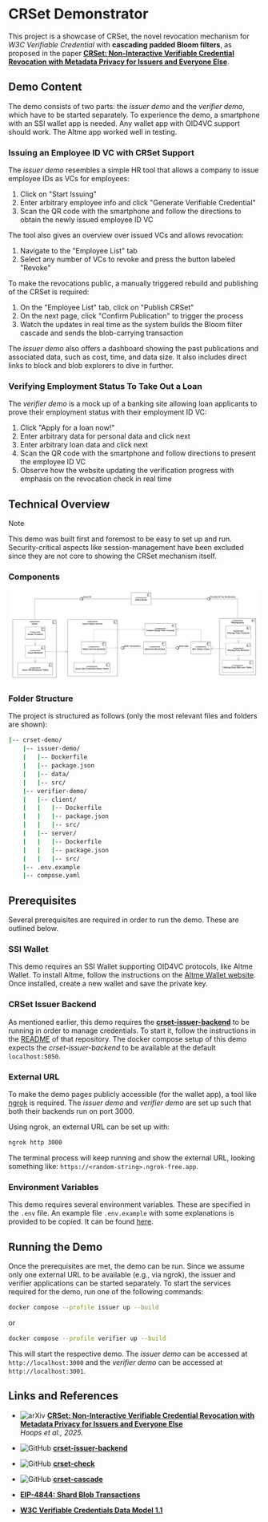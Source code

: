 # CRSet Demonstrator

This project is a showcase of CRSet, the novel revocation mechanism for _W3C Verifiable Credential_ with **cascading padded Bloom filters**, as proposed in the paper **[CRSet: Non-Interactive Verifiable Credential Revocation with Metadata Privacy for Issuers and Everyone Else](https://arxiv.org/abs/2501.17089)**.

## Demo Content

The demo consists of two parts: the _issuer demo_ and the _verifier demo_, which have to be started separately. To experience the demo, a smartphone with an SSI wallet app is needed. Any wallet app with OID4VC support should work. The Altme app worked well in testing.

### Issuing an Employee ID VC with CRSet Support

The _issuer demo_ resembles a simple HR tool that allows a company to issue employee IDs as VCs for employees:

1. Click on "Start Issuing"
2. Enter arbitrary employee info and click "Generate Verifiable Credential"
3. Scan the QR code with the smartphone and follow the directions to obtain the newly issued employee ID VC

The tool also gives an overview over issued VCs and allows revocation:

1. Navigate to the "Employee List" tab
2. Select any number of VCs to revoke and press the button labeled "Revoke"

To make the revocations public, a manually triggered rebuild and publishing of the CRSet is required:

1. On the "Employee List" tab, click on "Publish CRSet"
2. On the next page, click "Confirm Publication" to trigger the process
3. Watch the updates in real time as the system builds the Bloom filter cascade and sends the blob-carrying transaction

The _issuer demo_ also offers a dashboard showing the past publications and associated data, such as cost, time, and data size. It also includes direct links to block and blob explorers to dive in further.

### Verifying Employment Status To Take Out a Loan

The _verifier demo_ is a mock up of a banking site allowing loan applicants to prove their employment status with their employment ID VC:

1. Click "Apply for a loan now!"
2. Enter arbitrary data for personal data and click next
3. Enter arbitrary loan data and click next
4. Scan the QR code with the smartphone and follow directions to present the employee ID VC
5. Observe how the website updating the verification progress with emphasis on the revocation check in real time

## Technical Overview

> [!NOTE]
> This demo was built first and foremost to be easy to set up and run. Security-critical aspects like session-management have been excluded since they are not core to showing the CRSet mechanism itself.

### Components

![UML Component Diagram of the bfc-status-demo](docs/assets/component-diagram.png)

### Folder Structure

The project is structured as follows (only the most relevant files and folders are shown):

```bash
|-- crset-demo/
    |-- issuer-demo/
    |   |-- Dockerfile
    |   |-- package.json
    |   |-- data/
    |   |-- src/
    |-- verifier-demo/
    |   |-- client/
    |   |   |-- Dockerfile
    |   |   |-- package.json
    |   |   |-- src/
    |   |-- server/
    |   |   |-- Dockerfile
    |   |   |-- package.json
    |   |   |-- src/
    |-- .env.example
    |-- compose.yaml
```

## Prerequisites

Several prerequisites are required in order to run the demo. These are outlined below.

### SSI Wallet

This demo requires an SSI Wallet supporting OID4VC protocols, like Altme Wallet. To install Altme, follow the instructions on the [Altme Wallet website](https://altme.io/). Once installed, create a new wallet and save the private key.

### CRSet Issuer Backend

As mentioned earlier, this demo requires the **[crset-issuer-backend](https://github.com/jfelixh/crset-issuer-backend)** to be running in order to manage credentials. To start it, follow the instructions in the [README](https://github.com/jfelixh/crset-issuer-backend/blob/main/README.md) of that repository. The docker compose setup of this demo expects the _crset-issuer-backend_ to be available at the default `localhost:5050`.

### External URL

To make the demo pages publicly accessible (for the wallet app), a tool like [ngrok](https://ngrok.com) is required.
The _issuer demo_ and _verifier demo_ are set up such that both their backends run on port 3000.

Using ngrok, an external URL can be set up with:

```sh
ngrok http 3000
```

The terminal process will keep running and show the external URL, looking something like: `https://<random-string>.ngrok-free.app`.

### Environment Variables

This demo requires several environment variables. These are specified in the `.env` file. An example file `.env.example` with some explanations is provided to be copied. It can be found [here](./.env.example).

## Running the Demo

Once the prerequisites are met, the demo can be run. Since we assume only one external URL to be available (e.g., via ngrok), the issuer and verifier applications can be started separately. To start the services required for the demo, run one of the following commands:

```sh
docker compose --profile issuer up --build
```

or

```sh
docker compose --profile verifier up --build
```

This will start the respective demo.
The _issuer demo_ can be accessed at `http://localhost:3000` and the _verifier demo_ can be accessed at `http://localhost:3001`.

## Links and References

- ![arXiv](https://img.shields.io/badge/arXiv-2501.17089-b31b1b.svg) **[CRSet: Non-Interactive Verifiable Credential Revocation with Metadata Privacy for Issuers and Everyone Else](https://arxiv.org/abs/2501.17089)**  
  _Hoops et al., 2025._
- ![GitHub](https://img.shields.io/badge/GitHub-crset--issuer--backend-blue?logo=github) **[crset-issuer-backend](https://github.com/jfelixh/crset-issuer-backend)**
- ![GitHub](https://img.shields.io/badge/GitHub-crset--check-blue?logo=github) **[crset-check](https://github.com/jfelixh/crset-check)**
- ![GitHub](https://img.shields.io/badge/GitHub-crset--cascade-blue?logo=github)
  **[crset-cascade](https://github.com/jfelixh/crset-cascade/)**

- **[EIP-4844: Shard Blob Transactions](https://eips.ethereum.org/EIPS/eip-4844)**
- **[W3C Verifiable Credentials Data Model 1.1](https://www.w3.org/TR/vc-data-model/)**
